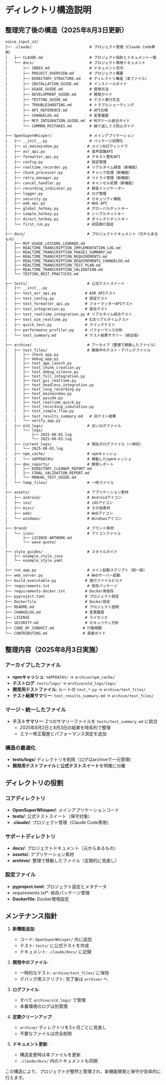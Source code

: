 # ディレクトリ構造説明

## 整理完了後の構造（2025年8月3日更新）

```
voice_input_v2/
├── .claude/                          # プロジェクト管理（Claude Code専用）
│   ├── CLAUDE.md                     # プロジェクト指針とドキュメント一覧
│   └── docs/                         # プロジェクト専用ドキュメント
│       ├── INDEX.md                  # ドキュメント目次
│       ├── PROJECT_OVERVIEW.md       # プロジェクト概要
│       ├── DIRECTORY_STRUCTURE.md    # ディレクトリ構造（本ファイル）
│       ├── INSTALLATION_GUIDE.md     # インストールガイド
│       ├── USAGE_GUIDE.md            # 使用方法
│       ├── DEVELOPMENT_GUIDE.md      # 開発ガイド
│       ├── TESTING_GUIDE.md          # テスト実行方法
│       ├── TROUBLESHOOTING.md        # トラブルシューティング
│       ├── API_REFERENCE.md          # API仕様
│       ├── CHANGELOG.md              # 変更履歴
│       ├── MCP_INTEGRATION_GUIDE.md  # MCPツール統合ガイド
│       └── COMMON_MISTAKES.md        # 繰り返しミス防止ガイド
│
├── OpenSuperWhisper/                 # メインアプリケーション
│   ├── __init__.py                   # パッケージ初期化
│   ├── ui_mainwindow.py             # メインGUIウィンドウ
│   ├── asr_api.py                   # 音声認識API
│   ├── formatter_api.py             # テキスト整形API
│   ├── config.py                    # 設定管理
│   ├── realtime_recorder.py         # リアルタイム録音（新機能）
│   ├── chunk_processor.py           # チャンク処理（新機能）
│   ├── retry_manager.py             # リトライ管理（新機能）
│   ├── cancel_handler.py            # キャンセル処理（新機能）
│   ├── recording_indicator.py       # 録音インジケーター
│   ├── logger.py                    # ログ管理
│   ├── security.py                  # セキュリティ機能
│   ├── web_api.py                   # Web API
│   ├── global_hotkey.py             # グローバルホットキー
│   ├── simple_hotkey.py             # シンプルホットキー
│   ├── direct_hotkey.py             # ダイレクトホットキー
│   └── first_run.py                 # 初回実行設定
│
├── docs/                            # プロジェクトドキュメント（元からあるもの）
│   ├── MCP_USAGE_LESSONS_LEARNED.md
│   ├── REALTIME_TRANSCRIPTION_IMPLEMENTATION_LOG.md
│   ├── REALTIME_TRANSCRIPTION_PHASE3_SUMMARY.md
│   ├── REALTIME_TRANSCRIPTION_REQUIREMENTS.md
│   ├── REALTIME_TRANSCRIPTION_REQUIREMENTS_CHANGELOG.md
│   ├── REALTIME_TRANSCRIPTION_TEST_PLAN.md
│   ├── REALTIME_TRANSCRIPTION_VALIDATION.md
│   └── TESTING_BEST_PRACTICES.md
│
├── tests/                           # 公式テストスイート
│   ├── __init__.py
│   ├── test_asr_api.py             # ASR APIテスト
│   ├── test_config.py              # 設定テスト
│   ├── test_formatter_api.py       # フォーマッターAPIテスト
│   ├── test_integration.py         # 統合テスト
│   ├── test_realtime_integration.py # リアルタイム統合テスト
│   ├── test_e2e_realtime.py        # E2Eリアルタイムテスト
│   ├── quick_test.py               # クイックテスト
│   ├── performance_profiler.py     # パフォーマンス分析
│   └── test_summary.md             # テスト結果サマリー（統合版）
│
├── archive/                         # アーカイブ（整理で移動したファイル）
│   ├── test_files/                  # 開発中のテスト・デバッグファイル
│   │   ├── check_app.py
│   │   ├── debug_app.py
│   │   ├── test_app_launch.py
│   │   ├── test_chunk_creation.py
│   │   ├── test_debug_silence.py
│   │   ├── test_full_integration.py
│   │   ├── test_gui_realtime.py
│   │   ├── test_headless_integration.py
│   │   ├── test_long_recording.py
│   │   ├── test_mainwindow.py
│   │   ├── test_pyside.py
│   │   ├── test_realtime_quick.py
│   │   ├── test_recording_simulation.py
│   │   ├── test_simple_flow.py
│   │   ├── test_results_summary.md   # 旧テスト結果
│   │   └── verify_app.py
│   ├── old_logs/                    # 古いログファイル
│   │   └── logs/
│   │       ├── 2025-08-02.log
│   │       └── 2025-08-03.log
│   ├── current_logs/                # 現在のログファイル（一時的）
│   │   └── 2025-08-03.log
│   ├── npm_cache/                   # npmキャッシュ
│   │   └── %APPDATA%/               # 移動したnpmキャッシュ
│   ├── dev_reports/                 # 開発レポート
│   │   ├── DIRECTORY_CLEANUP_REPORT.md
│   │   ├── FINAL_VALIDATION_REPORT.md
│   │   └── MANUAL_TEST_GUIDE.md
│   └── temp_files/                  # 一時ファイル
│
├── assets/                          # アプリケーション素材
│   ├── android/                     # Androidアイコン
│   ├── ios/                         # iOSアイコン
│   ├── misc/                        # その他素材
│   ├── web/                         # Webアイコン
│   └── windows/                     # Windowsアイコン
│
├── brand/                           # ブランド素材
│   └── icon/                        # アイコンファイル
│       ├── LICENSE-ARTWORK.md
│       └── wave-quote/
│
├── style_guides/                    # スタイルガイド
│   ├── example_style.json
│   └── example_style.yaml
│
├── run_app.py                       # メイン起動スクリプト（統一版）
├── web_server.py                    # Webサーバー起動
├── build_executable.py             # 実行ファイルビルド
├── requirements.txt                 # 依存パッケージ
├── requirements-docker.txt         # Docker用依存
├── pyproject.toml                  # プロジェクト設定
├── Dockerfile                      # Docker設定
├── README.md                       # プロジェクト説明
├── CHANGELOG.md                    # 変更履歴
├── LICENSE                         # ライセンス
├── SECURITY.md                     # セキュリティ方針
├── CODE_OF_CONDUCT.md             # 行動規範
└── CONTRIBUTING.md                # 貢献ガイド
```

## 整理内容（2025年8月3日実施）

### アーカイブしたファイル
- **npmキャッシュ**: `%APPDATA%/` → `archive/npm_cache/`
- **テストログ**: `tests/logs/` → `archive/old_logs/logs/`
- **開発用テストファイル**: ルートの `test_*.py` → `archive/test_files/`
- **テスト結果サマリー**: `test_results_summary.md` → `archive/test_files/`

### マージ・統一したファイル
- **テストサマリー**: 2つのサマリーファイルを `tests/test_summary.md` に統合
  - 2025年8月2日と8月3日の結果を時系列で整理
  - エラー修正履歴とパフォーマンス測定を追加

### 構造の最適化
- **tests/logs/** ディレクトリを削除（ログはarchiveで一元管理）
- **開発用テストファイル**と**公式テストスイート**を明確に分離

## ディレクトリの役割

### コアディレクトリ
- **OpenSuperWhisper/**: メインアプリケーションコード
- **tests/**: 公式テストスイート（保守対象）
- **.claude/**: プロジェクト管理（Claude Code専用）

### サポートディレクトリ
- **docs/**: プロジェクトドキュメント（元からあるもの）
- **assets/**: アプリケーション素材
- **archive/**: 整理で移動したファイル（定期的に見直し）

### 設定ファイル
- **pyproject.toml**: プロジェクト設定とメタデータ
- **requirements*.txt**: 依存パッケージ管理
- **Dockerfile**: Docker環境設定

## メンテナンス指針

1. **新機能追加**: 
   - コード: `OpenSuperWhisper/` 内に追加
   - テスト: `tests/` に公式テストを作成
   - ドキュメント: `.claude/docs/` に記録

2. **開発中のファイル**:
   - 一時的なテスト: `archive/test_files/` に保存
   - デバッグ用スクリプト: 完了後は `archive/` へ

3. **ログファイル**:
   - すべて `archive/old_logs/` で管理
   - 本番環境のログは別管理

4. **定期クリーンアップ**:
   - `archive/` ディレクトリを3ヶ月ごとに見直し
   - 不要なファイルは完全削除

5. **ドキュメント更新**:
   - 構造変更時は本ファイルを更新
   - `.claude/docs/` 内のドキュメントも同期

この構造により、プロジェクトが整然と管理され、新機能開発と保守が効率的に行えます。